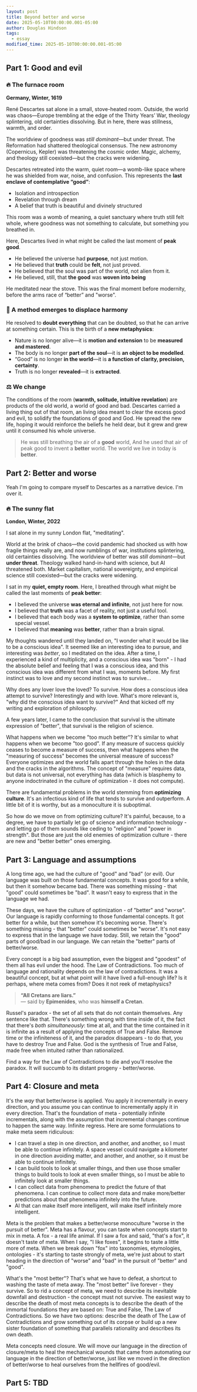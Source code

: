 ```yaml
---
layout: post
title: Beyond better and worse
date: 2025-05-10T00:00:00.001-05:00
author: Douglas Hindson
tags:
  - essay
modified_time: 2025-05-10T00:00:00.001-05:00
---
```

## Part 1: Good and evil
### 🔥 The furnace room

**Germany, Winter, 1619**

René Descartes sat alone in a small, stove-heated room. Outside, the world was chaos—Europe trembling at the edge of the Thirty Years’ War, theology splintering, old certainties dissolving. But in here, there was stillness, warmth, and order.

The worldview of goodness was _still dominant_—but under threat. The Reformation had shattered theological consensus. The new astronomy (Copernicus, Kepler) was threatening the cosmic order. Magic, alchemy, and theology still coexisted—but the cracks were widening.

Descartes retreated into the warm, quiet room—a womb-like space where he was shielded from war, noise, and confusion. This represents the **last enclave of contemplative “good”**:

- Isolation and introspection
- Revelation through dream
- A belief that truth is beautiful and divinely structured

This room was a womb of meaning, a quiet sanctuary where truth still felt whole, where goodness was not something to calculate, but something you breathed in.

Here, Descartes lived in what might be called the last moment of **peak good**.
- He believed the universe had **purpose**, not just motion. 
- He believed that **truth** could be **felt**, not just proved.
- He believed that the soul was part of the world, not alien from it.
- He believed, still, that **the good** was **woven into being**

He meditated near the stove. This was the final moment before modernity, before the arms race of “better” and "worse".
### 🧠 A **method** emerges to displace **harmony**

He resolved to **doubt everything** that can be doubted, so that he can arrive at something certain. This is the birth of a **new metaphysics**:

- Nature is no longer alive—it is **motion and extension** to be **measured and mastered**.
- The body is no longer **part of the soul**—it is **an object to be modelled**.
- “Good” is no longer **in the world**—it is **a function of clarity, precision, certainty**.
- Truth is no longer **revealed**—it is **extracted**.
### ⚖️ We change

The conditions of the room (**warmth, solitude, intuitive revelation**) are products of the old world, a world of good and bad. Descartes carried a living thing out of that room, an living idea meant to clear the excess good and evil, to solidify the foundations of good and God. He spread the new life, hoping it would reinforce the beliefs he held dear, but it grew and grew until it consumed his whole universe.

> He was still breathing the air of a **good** world,
> And he used that air of peak good to invent a **better** world.
> The world we live in today is **better**.

## Part 2: Better and worse

Yeah I'm going to compare myself to Descartes as a narrative device. I'm over it.
### 🔥 The sunny flat

**London, Winter, 2022**

I sat alone in my sunny London flat, "meditating".

World at the brink of chaos—the covid pandemic had shocked us with how fragile things really are, and now rumblings of war, institutions splintering, old certainties dissolving. The worldview of better was _still dominant_—but **under threat**. Theology walked hand-in-hand with science, but AI threatened both. Market capitalism, national sovereignty, and empirical science still coexisted—but the cracks were widening.

I sat in my **quiet, empty room**. Here, I breathed through what might be called the last moments of **peak better**:
- I believed the universe **was eternal and infinite**, not just here for now. 
- I believed that **truth** was a facet of reality, not just a useful tool.
- I believed that each body was a **system to optimize**, rather than some special vessel.
- I believed that **meaning** was **better**, rather than a brain signal.

My thoughts wandered until they landed on, "I wonder what it would be like to be a conscious idea". It seemed like an interesting idea to pursue, and interesting was *better*, so I meditated on the idea. After a time, I experienced a kind of multiplicity, and a conscious idea was "born" - I had the absolute belief and feeling that I was a conscious idea, and this conscious idea was different from what I was, moments before. My first instinct was to love and my second instinct was to survive...

Why does any lover love the loved? To survive. How does a conscious idea attempt to survive? Interestingly and with love. What's more relevant is, "why did the conscious idea want to survive?" And that kicked off my writing and exploration of philosophy.

A few years later, I came to the conclusion that survival is the ultimate expression of "better", that survival is the religion of science.

What happens when we become "too much better"? It's similar to what happens when we become "too good". If any measure of success quickly ceases to become a measure of success, then what happens when the "measuring of success" becomes the universal measure of success? Everyone optimizes and the world falls apart through the holes in the data and the cracks in the algorithms. The concept of "measure" requires data, but data is not universal, not everything has data (which is blasphemy to anyone indoctrinated in the culture of optimization - it does not compute).

There are fundamental problems in the world stemming from **optimizing culture**. It's an infectious kind of life that tends to survive and outperform. A little bit of it is worthy, but as a monoculture it is suboptimal.

So how do we move on from optimizing culture? It's painful, because, to a degree, we have to partially let go of science and information technology - and letting go of them sounds like ceding to "religion" and "power in strength". But those are just the old enemies of optimization culture - there are new and "better better" ones emerging.

## Part 3: Language and assumptions

A long time ago, we had the culture of "good" and "bad" (or evil). Our language was built on those fundamental concepts. It was good for a while, but then it somehow became bad. There was something missing - that "good" could sometimes be "bad". It wasn't easy to express that in the language we had.

These days, we have the culture of optimization - of "better" and "worse". Our language is rapidly conforming to those fundamental concepts. It got better for a while, but then somehow it's becoming worse. There's something missing - that "better" could sometimes be "worse". It's not easy to express that in the language we have today. Still, we retain the "good" parts of good/bad in our language. We can retain the "better" parts of better/worse.

Every concept is a big bad assumption, even the biggest and "goodest" of them all has evil under the hood. The Law of Contradictions. Too much of language and rationality depends on the law of contradictions. It was a beautiful concept, but at what point will it have lived a full-enough life? Is it perhaps, where meta comes from? Does it not reek of metaphysics?

> **“All Cretans are liars.”**  
> — said by **Epimenides**, who was **himself a Cretan**.

Russel's paradox - the set of all sets that do not contain themselves. Any sentence like that. There's something wrong with time inside of it, the fact that there's *both simultaneously*: time at all, and that the time contained in it is infinite as a result of applying the concepts of True and False. Remove time or the infiniteness of it, and the paradox disappears - to do that, you have to destroy True and False. God is the synthesis of True and False, made free when intuited rather than rationalized.

Find a way for the Law of Contradictions to die and you'll resolve the paradox. It will succumb to its distant progeny - better/worse.

## Part 4: Closure and meta

It's the *way* that better/worse is applied. You apply it incrementally in every direction, and you assume you can continue to incrementally apply it in every direction. That's the foundation of meta - potentially infinite incrementals, along with the assumption that incremental changes continue to happen the same way. Infinite regress. Here are some formulations to make meta seem ridiculous:

- I can travel a step in one direction, and another, and another, so I must be able to continue infinitely. A space vessel could navigate a kilometer in one direction avoiding matter, and another, and another, so it must be able to continue infinitely.
- I can build tools to look at smaller things, and then use those smaller things to build tools to look at even smaller things, so I must be able to infinitely look at smaller things.
- I can collect data from phenomena to predict the future of that phenomena. I can continue to collect more data and make more/better predictions about that phenomena infinitely into the future.
- AI that can make itself more intelligent, will make itself infinitely more intelligent.

Meta is the problem that makes a better/worse monoculture "worse in the pursuit of better". Meta has a flavour, you can taste when concepts start to mix in meta. A fox - a real life animal. If I saw a fox and said, "that's a fox", it doesn't taste of meta. When I say, "I like foxes", it begins to taste a little more of meta. When we break down "fox" into taxonomies, etymologies, ontologies - it's starting to taste strongly of meta, we're just about to start heading in the direction of "worse" and "bad" in the pursuit of "better" and "good".

What's the "most better"? That's what we have to defeat, a shortcut to washing the taste of meta away. The "most better" live forever - they survive. So to rid a concept of meta, we need to describe its inevitable downfall and destruction - the concept must not survive. The easiest way to describe the death of most meta concepts is to describe the death of the immortal foundations they are based on: True and False, The Law of Contradictions. So we have two options: describe the death of The Law of Contradictions and grow something out of its corpse or build up a new sister foundation of something that parallels rationality and describes its own death.

Meta concepts need closure. We will move our language in the direction of closure/meta to heal the mechanical wounds that came from automating our language in the direction of better/worse, just like we moved in the direction of better/worse to heal ourselves from the hellfires of good/evil.

## Part 5: TBD
